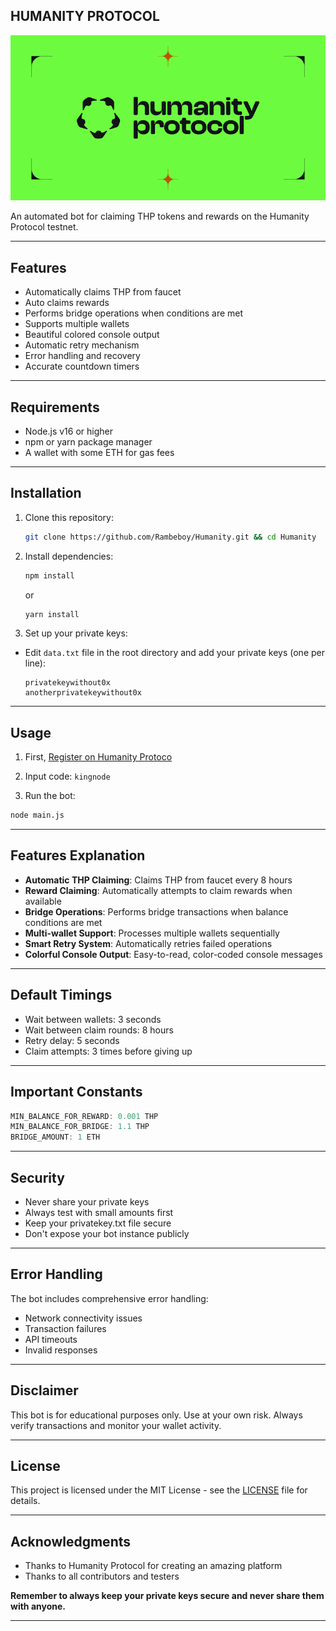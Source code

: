 ## HUMANITY PROTOCOL

![images](assets/images.png)

An automated bot for claiming THP tokens and rewards on the Humanity Protocol testnet.

---

## Features

- Automatically claims THP from faucet
- Auto claims rewards
- Performs bridge operations when conditions are met
- Supports multiple wallets
- Beautiful colored console output
- Automatic retry mechanism
- Error handling and recovery
- Accurate countdown timers

---

## Requirements

- Node.js v16 or higher
- npm or yarn package manager
- A wallet with some ETH for gas fees

---

## Installation

1. Clone this repository:

   ```bash
   git clone https://github.com/Rambeboy/Humanity.git && cd Humanity
   ```

3. Install dependencies:

   ```bash
   npm install
   ```

   or

   ```bash
   yarn install
   ```

5. Set up your private keys:
- Edit `data.txt` file in the root directory and add your private keys (one per line):

  ```
  privatekeywithout0x
  anotherprivatekeywithout0x
  ```

---

## Usage

1. First, [Register on Humanity Protoco](https://testnet.humanity.org/login?ref=kingnode)

2. Input code: `kingnode`

3. Run the bot:

```bash
node main.js
```

---

## Features Explanation

- **Automatic THP Claiming**: Claims THP from faucet every 8 hours
- **Reward Claiming**: Automatically attempts to claim rewards when available
- **Bridge Operations**: Performs bridge transactions when balance conditions are met
- **Multi-wallet Support**: Processes multiple wallets sequentially
- **Smart Retry System**: Automatically retries failed operations
- **Colorful Console Output**: Easy-to-read, color-coded console messages

---

## Default Timings

- Wait between wallets: 3 seconds
- Wait between claim rounds: 8 hours
- Retry delay: 5 seconds
- Claim attempts: 3 times before giving up

---

## Important Constants

```javascript
MIN_BALANCE_FOR_REWARD: 0.001 THP
MIN_BALANCE_FOR_BRIDGE: 1.1 THP
BRIDGE_AMOUNT: 1 ETH
```

---

## Security

- Never share your private keys
- Always test with small amounts first
- Keep your privatekey.txt file secure
- Don't expose your bot instance publicly

---

## Error Handling

The bot includes comprehensive error handling:

- Network connectivity issues
- Transaction failures
- API timeouts
- Invalid responses

---

## Disclaimer

This bot is for educational purposes only. Use at your own risk. Always verify transactions and monitor your wallet activity.

---

## License

This project is licensed under the MIT License - see the [LICENSE](LICENSE) file for details.

---

## Acknowledgments

- Thanks to Humanity Protocol for creating an amazing platform
- Thanks to all contributors and testers

**Remember to always keep your private keys secure and never share them with anyone.**


---
